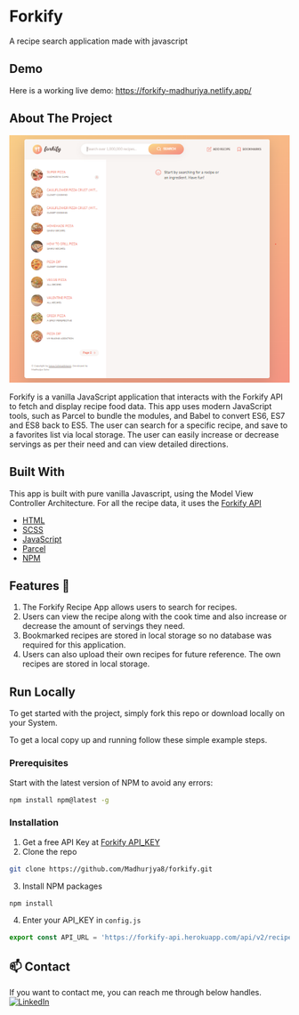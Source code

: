 
# Forkify

A recipe search application made with javascript





## Demo

Here is a working live demo: https://forkify-madhurjya.netlify.app/


## About The Project

![forkify](https://github.com/Madhurjya8/forkify/blob/master/forkify.PNG?raw=true)

Forkify is a vanilla JavaScript application that interacts with the Forkify API to fetch and display recipe food data. This app uses modern JavaScript tools, such as Parcel to bundle the modules, and Babel to convert ES6, ES7 and ES8 back to ES5. The user can search for a specific recipe, and save to a favorites list via local storage. The user can easily increase or decrease servings as per their need and can view detailed directions.





## Built With

This app is built with pure vanilla Javascript, using the Model View Controller Architecture.
For all the recipe data, it uses the [Forkify API](https://forkify-api.herokuapp.com/v2)

- [HTML](https://developer.mozilla.org/en-US/docs/Web/HTML)
- [SCSS](https://sass-lang.com/)
- [JavaScript](https://developer.mozilla.org/en-US/docs/Web/javascript)
- [Parcel](https://parceljs.org/)
- [NPM](https://www.npmjs.com/)

## Features :rocket:

1. The Forkify Recipe App allows users to search for recipes.
2. Users can view the recipe along with the cook time and also increase or decrease the amount of servings they need.
3. Bookmarked recipes are stored in local storage so no database was required for this application.
4. Users can also upload their own recipes for future reference. The own recipes are stored in local storage.




## Run Locally

To get started with the project, simply fork this repo or download locally on your System.

To get a local copy up and running follow these simple example steps.

### Prerequisites
Start with the latest version of NPM to avoid any errors:
 
```bash
npm install npm@latest -g
```

### Installation
1. Get a free API Key at [Forkify API_KEY](https://forkify-api.herokuapp.com/v2)
2. Clone the repo 
```bash
git clone https://github.com/Madhurjya8/forkify.git
```
3. Install NPM packages
```bash
npm install
```
4. Enter your API_KEY in `config.js`
```javascript
export const API_URL = 'https://forkify-api.herokuapp.com/api/v2/recipes/';
```
## :mailbox: Contact
If you want to contact me, you can reach me through below handles.\
[![LinkedIn](https://img.shields.io/badge/linkedin-%230077B5.svg?style=for-the-badge&logo=linkedin&logoColor=white)](https://www.linkedin.com/in/madhurjya-saha-32476421a/)
